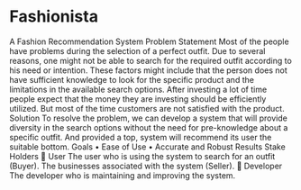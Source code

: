 # Fashionista
A Fashion Recommendation System
Problem Statement
Most of the people have problems during the selection of a perfect outfit. Due to several reasons, one might not be able to search for the required outfit according to his need or intention. These factors might include that the person does not have sufficient knowledge to look for the specific product and the limitations in the available search options. After investing a lot of time people expect that the money they are investing should be efficiently utilized. But most of the time customers are not satisfied with the product. 
Solution
To resolve the problem, we can develop a system that will provide diversity in the search options without the need for pre-knowledge about a specific outfit. And provided a top, system will recommend its user the suitable bottom.
Goals
•	Ease of Use
•	Accurate and Robust Results
Stake Holders
	User
The user who is using the system to search for an outfit (Buyer).
The businesses associated with the system (Seller).
	Developer
The developer who is maintaining and improving the system.

